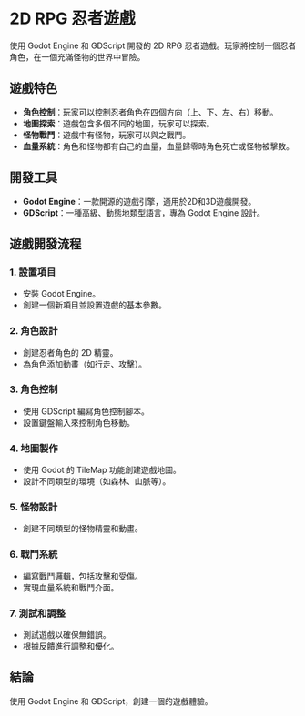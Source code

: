 # 2D RPG 忍者遊戲

使用 Godot Engine 和 GDScript 開發的 2D RPG 忍者遊戲。玩家將控制一個忍者角色，在一個充滿怪物的世界中冒險。

## 遊戲特色

- **角色控制**：玩家可以控制忍者角色在四個方向（上、下、左、右）移動。
- **地圖探索**：遊戲包含多個不同的地圖，玩家可以探索。
- **怪物戰鬥**：遊戲中有怪物，玩家可以與之戰鬥。
- **血量系統**：角色和怪物都有自己的血量，血量歸零時角色死亡或怪物被擊敗。

## 開發工具

- **Godot Engine**：一款開源的遊戲引擎，適用於2D和3D遊戲開發。
- **GDScript**：一種高級、動態地類型語言，專為 Godot Engine 設計。

## 遊戲開發流程

### 1. 設置項目

- 安裝 Godot Engine。
- 創建一個新項目並設置遊戲的基本參數。

### 2. 角色設計

- 創建忍者角色的 2D 精靈。
- 為角色添加動畫（如行走、攻擊）。

### 3. 角色控制

- 使用 GDScript 編寫角色控制腳本。
- 設置鍵盤輸入來控制角色移動。

### 4. 地圖製作

- 使用 Godot 的 TileMap 功能創建遊戲地圖。
- 設計不同類型的環境（如森林、山脈等）。

### 5. 怪物設計

- 創建不同類型的怪物精靈和動畫。

### 6. 戰鬥系統

- 編寫戰鬥邏輯，包括攻擊和受傷。
- 實現血量系統和戰鬥介面。

### 7. 測試和調整

- 測試遊戲以確保無錯誤。
- 根據反饋進行調整和優化。


## 結論

使用 Godot Engine 和 GDScript，創建一個的遊戲體驗。
